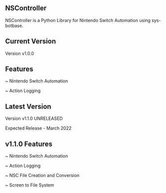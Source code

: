 NSController
-
NSController is a Python Library for Nintendo Switch Automation using sys-botbase.

Current Version
-
Version v1.0.0

Features
-
~ Nintendo Switch Automation

~ Action Logging

Latest Version
-
Version v1.1.0 UNRELEASED

Expected Release - March 2022

v1.1.0 Features
-
~ Nintendo Switch Automation

~ Action Logging

~ NSC File Creation and Conversion

~ Screen to File System

